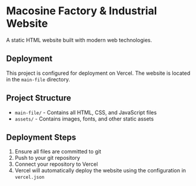 # Macosine Factory & Industrial Website

A static HTML website built with modern web technologies.

## Deployment

This project is configured for deployment on Vercel. The website is located in the `main-file` directory.

## Project Structure

- `main-file/` - Contains all HTML, CSS, and JavaScript files
- `assets/` - Contains images, fonts, and other static assets

## Deployment Steps

1. Ensure all files are committed to git
2. Push to your git repository
3. Connect your repository to Vercel
4. Vercel will automatically deploy the website using the configuration in `vercel.json`
